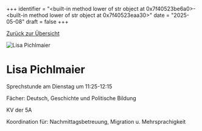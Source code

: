 
+++
identifier = "<built-in method lower of str object at 0x7f40523be6a0>-<built-in method lower of str object at 0x7f40523eaa30>"
date = "2025-05-08"
draft = false
+++

 [Zurück zur Übersicht](/schule/personen/)

<div class="row">
<div class="column">
<img src="/images/personal/Pichlmaier.jpg" alt="Lisa Pichlmaier"> 
</div>
<div class="column">

# Lisa Pichlmaier

Sprechstunde am Dienstag um 11:25-12:15

Fächer: Deutsch,  Geschichte und Politische Bildung

KV der 5A









Koordination für: Nachmittagsbetreuung, Migration u. Mehrsprachigkeit

</div>
</div> 

